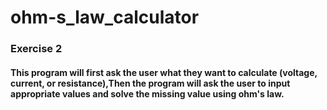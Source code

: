 # ohm-s_law_calculator
### Exercise 2
#### This program will first ask the user what they want to calculate (voltage, current, or resistance),Then the program will ask the user to input appropriate values and solve the missing value using ohm's law.

